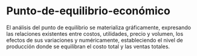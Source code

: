 # Punto-de-equilibrio-económico
El análisis del punto de equilibrio se materializa gráficamente, expresando las relaciones existentes entre costos, utilidades, precio y volumen, los efectos de sus variaciones y numéricamente, estableciendo el nivel de producción donde se equilibran el costo total y las ventas totales. 
